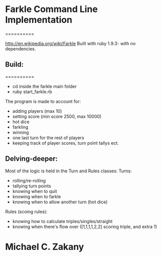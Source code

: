 # Farkle Command Line Implementation
==========

http://en.wikipedia.org/wiki/Farkle
Built with ruby 1.9.3- with no dependencies.


## Build:
==========

* cd inside the farkle main folder
* ruby start_farkle.rb

The program is made to account for:
* adding players (max 10)
* setting score (min score 2500, max 10000)
* hot dice
* farkling
* winning
* one last turn for the rest of players
* keeping track of player scores, turn point tallys ect.

 
 ## Delving-deeper:


 Most of the logic is held in the Turn and Rules classes:
 Turns:
 * rolling/re-rolling
 * tallying turn points
 * knowing when to quit
 * knowing when to farkle
 * knowing when to allow another turn (hot dice)
 
 Rules (scoing rules):
 * knowing how to calculate triples/singles/straight
 * knowing when there's flow over ([1,1,1,1,2,2] scoring triple, and extra 1)



Michael C. Zakany
=======